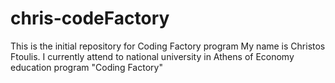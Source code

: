 # chris-codeFactory
This is the initial repository for Coding Factory program
My name is Christos Ftoulis. 
I currently attend to national university in Athens of Economy education program "Coding Factory"
